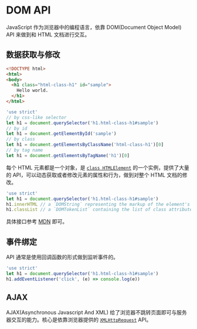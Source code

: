 # DOM API

JavaScript 作为浏览器中的编程语言，依靠 DOM(Document Object Model) API 来做到和 HTML 文档进行交互。

## 数据获取与修改

```html
<!DOCTYPE html>
<html>
<body>
  <h1 class="html-class-h1" id="sample">
    Hello world.
  </h1>
</html>
```

```js
'use strict'
// by css-like selector
let h1 = document.querySelector('h1.html-class-h1#sample')
// by id
let h1 = document.getElementById('sample')
// by class
let h1 = document.getElementsByClassName('html-class-h1')[0]
// by tag name
let h1 = document.getElementsByTagName('h1')[0]
```

每个 HTML 元素都是一个对象，是 [`class HTMLElement`](https://developer.mozilla.org/en-US/docs/Web/API/HTMLElement) 的一个实例，提供了大量的 API，可以动态获取或者修改元素的属性和行为，做到对整个 HTML 文档的修改。

```js
'use strict'
let h1 = document.querySelector('h1.html-class-h1#sample')
h1.innerHTML // a `DOMString` representing the markup of the element's content.
h1.classList // a `DOMTokenList` containing the list of class attributes.
```

具体接口参考 [MDN](https://developer.mozilla.org) 即可。

## 事件绑定

API 通常是使用回调函数的形式做到监听事件的。

```js
'use strict'
let h1 = document.querySelector('h1.html-class-h1#sample')
h1.addEventListener('click', (e) => console.log(e))
```

## AJAX

AJAX(Asynchronous Javascript And XML) 给了浏览器不跳转页面即可与服务器交互的能力。核心是依靠浏览器提供的 [`XMLHttpRequest`](https://developer.mozilla.org/en-US/docs/Web/API/XMLHttpRequest) API。
